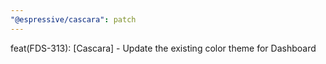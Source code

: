```yaml
---
"@espressive/cascara": patch
---
```


feat(FDS-313): [Cascara] - Update the existing color theme for Dashboard
